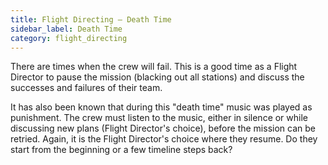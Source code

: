 ```yaml
---
title: Flight Directing — Death Time
sidebar_label: Death Time
category: flight_directing
---
```

There are times when the crew will fail. This is a good time as a Flight Director to pause the mission (blacking out all stations) and discuss the successes and failures of their team. 

It has also been known that during this "death time" music was played as punishment. The crew must listen to the music, either in silence or while discussing new plans (Flight Director's choice), before the mission can be retried. Again, it is the Flight Director's choice where they resume. Do they start from the beginning or a few timeline steps back?
